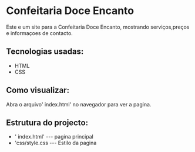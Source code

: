 # Confeitaria Doce Encanto
Este e um site para a Confeitaria Doce Encanto, mostrando serviços,preços e informaçoes de contacto.
## Tecnologias usadas: 
- HTML
- CSS
## Como visualizar:
Abra o arquivo' index.html' no navegador para ver a pagina.
## Estrutura do projecto:
- ' index.html' --- pagina principal
- 'css/style.css --- Estilo da pagina

